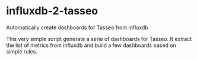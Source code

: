 influxdb-2-tasseo
=================

Automatically create dashboards for Tasseo from influxdb

This very simple script generate a serie of dashboards
for Tasseo. It extract the list of metrics from influxdb
and build a few dashboards based on simple rules.
